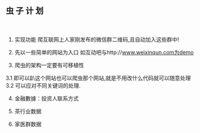 ## 虫 子 计 划 ##
　　　　　　　　

1. 实现功能
 爬互联网上人家刚发布的微信群二维码,且自动加入这些群中!


2. 先以一些简单的网站为入口 如互动吧与http://www.weixinqun.com为demo 

3. 爬虫的架构一定要有可移植性

3.1 即可以趴这个网站也可以爬虫那个网站,就是不用改什么代码就可以随意处理
3.2 可以应对不同关键词的处理.

4. 金融數據：投资人联系方式

5. 茶行业数据

6. 家医群数据
